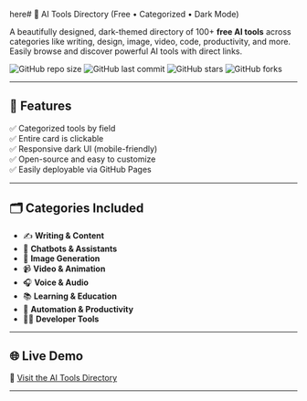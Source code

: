 here# 🌌 AI Tools Directory (Free • Categorized • Dark Mode)

A beautifully designed, dark-themed directory of 100+ **free AI tools** across categories like writing, design, image, video, code, productivity, and more. Easily browse and discover powerful AI tools with direct links.

![GitHub repo size](https://img.shields.io/github/repo-size/yourusername/ai-tools-directory?color=blue)
![GitHub last commit](https://img.shields.io/github/last-commit/yourusername/ai-tools-directory)
![GitHub stars](https://img.shields.io/github/stars/yourusername/ai-tools-directory?style=social)
![GitHub forks](https://img.shields.io/github/forks/yourusername/ai-tools-directory?style=social)

---

## 🚀 Features

✅ Categorized tools by field  
✅ Entire card is clickable  
✅ Responsive dark UI (mobile-friendly)  
✅ Open-source and easy to customize  
✅ Easily deployable via GitHub Pages

---

## 🗂️ Categories Included

- ✍️ **Writing & Content**
- 🧠 **Chatbots & Assistants**
- 🎨 **Image Generation**
- 📹 **Video & Animation**
- 🎧 **Voice & Audio**
- 📚 **Learning & Education**
- 🤖 **Automation & Productivity**
- 🧑‍💻 **Developer Tools**

---

## 🌐 Live Demo

🔗 [Visit the AI Tools Directory](https://yourusername.github.io/ai-tools-directory)

---
